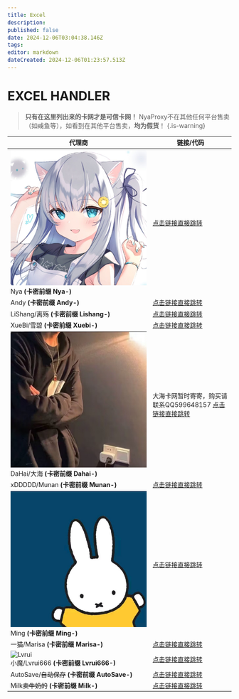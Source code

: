 ```yaml
---
title: Excel
description: 
published: false
date: 2024-12-06T03:04:38.146Z
tags: 
editor: markdown
dateCreated: 2024-12-06T01:23:57.513Z
---
```


# EXCEL HANDLER

> **只有在这里列出来的卡网才是可信卡网！**
NyaProxy不在其他任何平台售卖（如~~咸~~鱼等），如看到在其他平台售卖，**均为假货**！
{.is-warning}

|代理商|链接/代码|
|-|-|
|<div class="highlight-box"> <img src="/photos/image_290840699544682.jpg" alt="Nya" class="icon"> <div class="content" >Nya **(卡密前缀 Nya-)** |[点击链接直接跳转](https://shop.nyaproxy.xyz/)|
|Andy **(卡密前缀 Andy-)** |[点击链接直接跳转](https://shop.andyzywl.com/)|
|LiShang/离殇 **(卡密前缀 Lishang-)** |[点击链接直接跳转](https://shop.lishangmc.com/)|
|XueBi/雪碧 **(卡密前缀 Xuebi-)** |[点击链接直接跳转](https://shop.xuebimc.com/)|
|<div class="highlight-box"> <img src="/photos/image_293703651422370.jpg" alt="大海" class="icon"> <div class="content" >DaHai/大海 **(卡密前缀 Dahai-)** |大海卡网暂时寄寄，购买请联系QQ599648157 [点击链接直接跳转](https://dahaikw.shop/)|
|xDDDDD/Munan **(卡密前缀 Munan-)** |[点击链接直接跳转](https://xddddd.icu/)|
|<div class="highlight-box"> <img src="/photos/image_294159375664488.jpg" alt="Ming" class="icon"> <div class="content" >Ming **(卡密前缀 Ming-)** |[点击链接直接跳转](https://shop.fazot.lol/)|
|一猫/Marisa **(卡密前缀 Marisa-)** |[点击链接直接跳转](https://bakamarisa.shop/)|
|<div class="highlight-box"> <img src="https://photo.vteamer.cc/i/2024/12/06/hbojfx.jpg" alt="Lvrui" class="icon"> <div class="content" >小魔/Lvrui666 **(卡密前缀 Lvrui666-)** |[点击链接直接跳转](https://shop.qwq3.com/)|
|AutoSave/~~自动保存~~ **(卡密前缀 AutoSave-)** |[点击链接直接跳转](https://autosave.top/)|
|Milk~~卖牛奶的~~ **(卡密前缀 Milk-)** <i class="fa-solid fa-glass fa-bounce"></i> |[点击链接直接跳转](https://shop.milkawa.xyz/)|
